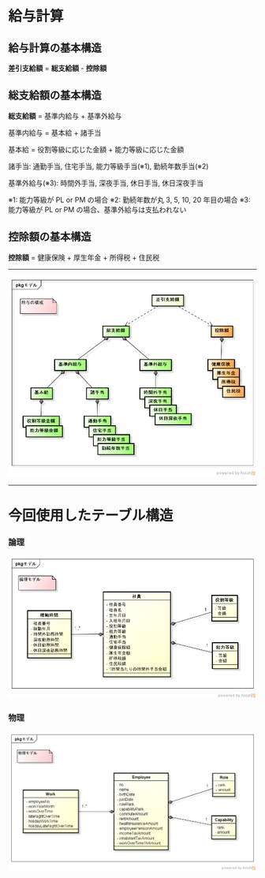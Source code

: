 # 給与計算

## 給与計算の基本構造

__差引支給額__ = __総支給額__ - __控除額__

## 総支給額の基本構造

__総支給額__ = 基準内給与 + 基準外給与

基準内給与 = 基本給 + 諸手当

基本給 = 役割等級に応じた金額 + 能力等級に応じた金額

諸手当: 通勤手当, 住宅手当, 能力等級手当(※1), 勤続年数手当(※2)

基準外給与(※3): 時間外手当, 深夜手当, 休日手当, 休日深夜手当

※1: 能力等級が PL or PM の場合
※2: 勤続年数が丸 3, 5, 10, 20 年目の場合
※3: 能力等級が PL or PM の場合、基準外給与は支払われない

## 控除額の基本構造

__控除額__ = 健康保険 + 厚生年金 + 所得税 + 住民税

----

![給与の構成](./images/SalaryComposition.png)

----

# 今回使用したテーブル構造

### 論理
![論理モデル](./images/LogicalModel.png)

### 物理
![物理モデル](./images/PhysicsModel.png)

